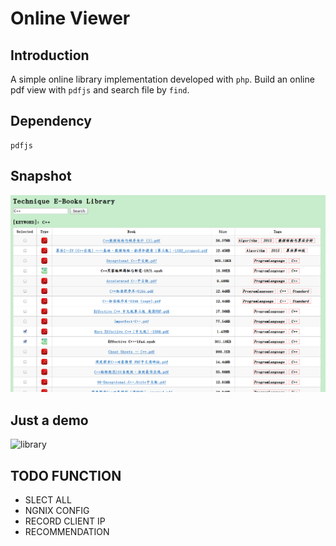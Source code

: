 # Online Viewer
## Introduction
A simple online library implementation developed with `php`.
Build an online pdf view with `pdfjs` and search file by `find`. 
## Dependency
```
pdfjs
```
## Snapshot
![demo](./demo.png)

## Just a demo
![library](./library.gif)

## TODO FUNCTION
- SLECT ALL
- NGNIX CONFIG 
- RECORD CLIENT IP
- RECOMMENDATION
 

